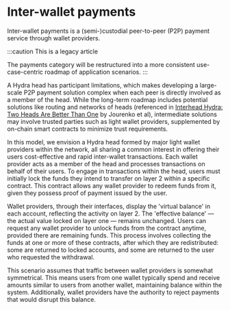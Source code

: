 # Inter-wallet payments

Inter-wallet payments is a (semi-)custodial peer-to-peer (P2P) payment service through wallet providers.

:::caution This is a legacy article

The payments category will be restructured into a more consistent use-case-centric roadmap of application scenarios.
:::

A Hydra head has participant limitations, which makes developing a large-scale P2P payment solution complex when each peer is directly involved as a member of the head. While the long-term roadmap includes potential solutions like routing and networks of heads (referenced in [Interhead Hydra: Two Heads Are Better Than One](https://eprint.iacr.org/2021/1188) by Jourenko et al), intermediate solutions may involve trusted parties such as light wallet providers, supplemented by on-chain smart contracts to minimize trust requirements.

In this model, we envision a Hydra head formed by major light wallet providers within the network, all sharing a common interest in offering their users cost-effective and rapid inter-wallet transactions. Each wallet provider acts as a member of the head and processes transactions on behalf of their users. To engage in transactions within the head, users must initially lock the funds they intend to transfer on layer 2 within a specific contract. This contract allows any wallet provider to redeem funds from it, given they possess proof of payment issued by the user.

Wallet providers, through their interfaces, display the 'virtual balance' in each account, reflecting the activity on layer 2. The 'effective balance' — the actual value locked on layer one — remains unchanged. Users can request any wallet provider to unlock funds from the contract anytime, provided there are remaining funds. This process involves collecting the funds at one or more of these contracts, after which they are redistributed: some are returned to locked accounts, and some are returned to the user who requested the withdrawal.

This scenario assumes that traffic between wallet providers is somewhat symmetrical. This means users from one wallet typically spend and receive amounts similar to users from another wallet, maintaining balance within the system. Additionally, wallet providers have the authority to reject payments that would disrupt this balance.
